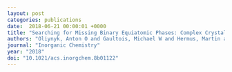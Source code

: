 ```yaml
---
layout: post
categories: publications
date:  2018-06-21 00:00:01 +0000
title: "Searching for Missing Binary Equiatomic Phases: Complex Crystal Chemistry in the Hf- In System"
authors: "Oliynyk, Anton O and Gaultois, Michael W and Hermus, Martin and Morris, Andrew J and Mar, Arthur and Brgoch, Jakoah"
journal: "Inorganic Chemistry"
year: "2018"
doi: "10.1021/acs.inorgchem.8b01122"
---
```

